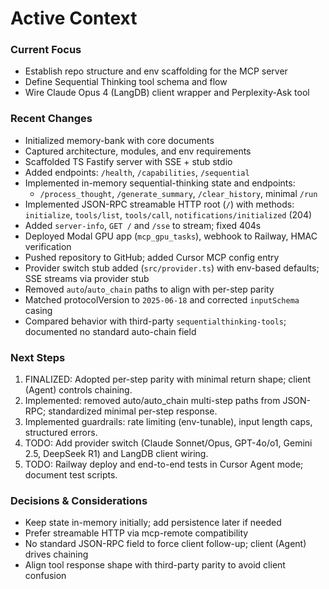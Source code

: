 # Active Context

### Current Focus
- Establish repo structure and env scaffolding for the MCP server
- Define Sequential Thinking tool schema and flow
- Wire Claude Opus 4 (LangDB) client wrapper and Perplexity-Ask tool

### Recent Changes
- Initialized memory-bank with core documents
- Captured architecture, modules, and env requirements
- Scaffolded TS Fastify server with SSE + stub stdio
- Added endpoints: `/health`, `/capabilities`, `/sequential`
- Implemented in-memory sequential-thinking state and endpoints:
  - `/process_thought`, `/generate_summary`, `/clear_history`, minimal `/run`
- Implemented JSON-RPC streamable HTTP root (`/`) with methods: `initialize`, `tools/list`, `tools/call`, `notifications/initialized` (204)
- Added `server-info`, `GET /` and `/sse` to stream; fixed 404s
- Deployed Modal GPU app (`mcp_gpu_tasks`), webhook to Railway, HMAC verification
- Pushed repository to GitHub; added Cursor MCP config entry
- Provider switch stub added (`src/provider.ts`) with env-based defaults; SSE streams via provider stub
- Removed `auto`/`auto_chain` paths to align with per-step parity
- Matched protocolVersion to `2025-06-18` and corrected `inputSchema` casing
- Compared behavior with third-party `sequentialthinking-tools`; documented no standard auto-chain field

### Next Steps
1. FINALIZED: Adopted per-step parity with minimal return shape; client (Agent) controls chaining.
2. Implemented: removed auto/auto_chain multi-step paths from JSON-RPC; standardized minimal per-step response.
3. Implemented guardrails: rate limiting (env-tunable), input length caps, structured errors.
4. TODO: Add provider switch (Claude Sonnet/Opus, GPT-4o/o1, Gemini 2.5, DeepSeek R1) and LangDB client wiring.
5. TODO: Railway deploy and end-to-end tests in Cursor Agent mode; document test scripts.

### Decisions & Considerations
- Keep state in-memory initially; add persistence later if needed
- Prefer streamable HTTP via mcp-remote compatibility
- No standard JSON-RPC field to force client follow-up; client (Agent) drives chaining
- Align tool response shape with third-party parity to avoid client confusion
